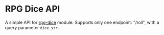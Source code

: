 # RPG Dice API

A simple API for [rpg-dice](https://github.com/pfertyk/rpg-dice) module.
Supports only one endpoint: "/roll", with a query parameter `dice_str`.
